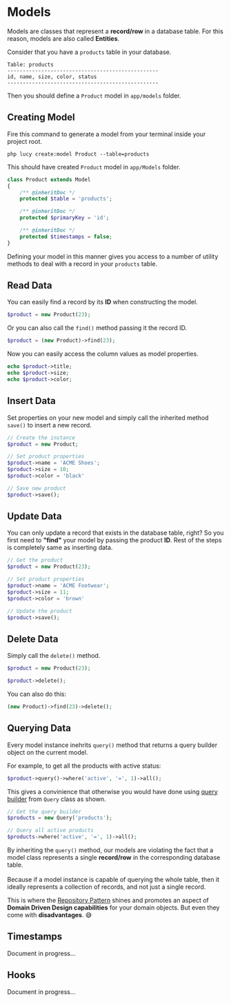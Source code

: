 # Models

Models are classes that represent a **record/row** in a database table. For this reason, models are also called **Entities**.

Consider that you have a `products` table in your database.

```table
Table: products
-------------------------------------------------
id, name, size, color, status
-------------------------------------------------
```

Then you should define a `Product` model in <code>app/models</code> folder.

## Creating Model

Fire this command to generate a model from your terminal inside your project root.

```terminal
php lucy create:model Product --table=products
```

This should have created `Product` model in `app/Models` folder.

```php
class Product extends Model
{
    /** @inheritDoc */
    protected $table = 'products';

    /** @inheritDoc */
    protected $primaryKey = 'id';

    /** @inheritDoc */
    protected $timestamps = false;
}
```

Defining your model in this manner gives you access to a number of utility
methods to deal with a record in your `products` table.

## Read Data

You can easily find a record by its **ID** when constructing the model. 

```php
$product = new Product(23);
```

Or you can also call the <code>find()</code> method passing it the record ID.

```php
$product = (new Product)->find(23);
```

Now you can easily access the column values as model properties.

```php
echo $product->title;
echo $product->size;
echo $product->color;
```

## Insert Data

Set properties on your new model and simply call the inherited method <code>save()</code> 
to insert a new record.

```php
// Create the instance
$product = new Product;

// Set product properties
$product->name = 'ACME Shoes';
$product->size = 10;
$product->color = 'black'

// Save new product
$product->save();
```

## Update Data

You can only update a record that exists in the database table, right? So you first need
to <b>"find"</b> your model by passing the product **ID**. Rest of the steps is completely
same as inserting data.

```php
// Get the product
$product = new Product(23);

// Set product properties 
$product->name = 'ACME Footwear';
$product->size = 11;
$product->color = 'brown'

// Update the product
$product->save();
```

## Delete Data

Simply call the <code>delete()</code> method.

```php
$product = new Product(23);

$product->delete();
```

You can also do this:

```php
(new Product)->find(23)->delete();
```

## Querying Data

Every model instance inehrits `query()` method that returns a query builder object on the current model.

For example, to get all the products with active status:

```php
$product->query()->where('active', '=', 1)->all();
```

This gives a convinience that otherwise you would have done using [query builder](/db-query-builder) from `Query` class as shown.

```php
// Get the query builder 
$products = new Query('products');

// Query all active products
$products->where('active', '=', 1)->all();
```

<p class="tip">By inheriting the <code>query()</code> method, our models are violating the fact that a model class represents a single <b>record/row</b> in the corresponding database table. <br><br>Because if a model instance is capable of querying the whole table, then it ideally represents a collection of records, and not just a single record.</p>

<p class="tip">This is where the <a href="https://en.wikipedia.org/wiki/Domain-driven_design">Repository Pattern</a> shines and promotes an aspect of <b>Domain Driven Design capabilities</b> for your domain objects. But even they come with <b>disadvantages</b>. 😅</p>

## Timestamps

Document in progress...

## Hooks

Document in progress...